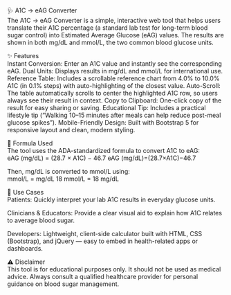🩺 A1C → eAG Converter</br>
The A1C → eAG Converter is a simple, interactive web tool that helps users translate their A1C percentage (a standard lab test for long-term blood sugar control) into Estimated Average Glucose (eAG) values. The results are shown in both mg/dL and mmol/L, the two common blood glucose units.

✨ Features</br>
Instant Conversion: Enter an A1C value and instantly see the corresponding eAG.
Dual Units: Displays results in mg/dL and mmol/L for international use.
Reference Table: Includes a scrollable reference chart from 4.0% to 10.0% A1C (in 0.1% steps) with auto-highlighting of the closest value.
Auto-Scroll: The table automatically scrolls to center the highlighted A1C row, so users always see their result in context.
Copy to Clipboard: One-click copy of the result for easy sharing or saving.
Educational Tip: Includes a practical lifestyle tip (“Walking 10–15 minutes after meals can help reduce post-meal glucose spikes”).
Mobile-Friendly Design: Built with Bootstrap 5 for responsive layout and clean, modern styling.

🧮 Formula Used</br>
The tool uses the ADA-standardized formula to convert A1C to eAG:</br>
eAG (mg/dL) = (28.7 × A1C) − 46.7 eAG (mg/dL)=(28.7×A1C)−46.7

Then, mg/dL is converted to mmol/L using:</br>
mmol/L = mg/dL 18 mmol/L = 18 mg/dL
	​

🎯 Use Cases</br>
Patients: Quickly interpret your lab A1C results in everyday glucose units.

Clinicians & Educators: Provide a clear visual aid to explain how A1C relates to average blood sugar.

Developers: Lightweight, client-side calculator built with HTML, CSS (Bootstrap), and jQuery — easy to embed in health-related apps or dashboards.

⚠️ Disclaimer</br>
This tool is for educational purposes only. It should not be used as medical advice. Always consult a qualified healthcare provider for personal guidance on blood sugar management.
